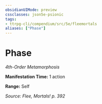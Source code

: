 ```yaml
---
obsidianUIMode: preview
cssclasses: json5e-psionic
tags:
- ttrpg-cli/compendium/src/5e/fleemortals
aliases: ["Phase"]
---
```

# Phase
*4th-Order Metamorphosis*  

**Manifestation Time:** 1 action

**Range:** Self

*Source: Flee, Mortals! p. 392*